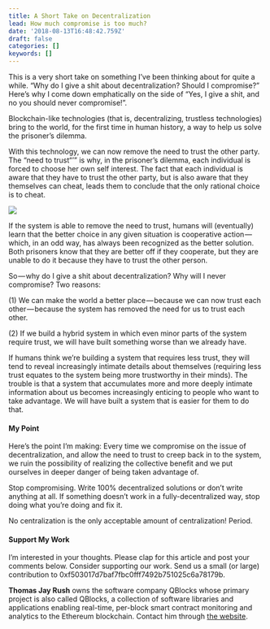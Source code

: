 ```yaml
---
title: A Short Take on Decentralization
lead: How much compromise is too much?
date: '2018-08-13T16:48:42.759Z'
draft: false
categories: []
keywords: []
---
```


This is a very short take on something I’ve been thinking about for quite a while. “Why do I give a shit about decentralization? Should I compromise?” Here’s why I come down emphatically on the side of “Yes, I give a shit, and no you should never compromise!”.

Blockchain-like technologies (that is, decentralizing, trustless technologies) bring to the world, for the first time in human history, a way to help us solve the prisoner’s dilemma.

With this technology, we can now remove the need to trust the other party. The “need to trust“’” is why, in the prisoner’s dilemma, each individual is forced to choose her own self interest. The fact that each individual is aware that they have to trust the other party, but is also aware that they themselves can cheat, leads them to conclude that the only rational choice is to cheat.

![](/blog/img/027-A-Short-Take-on-Decentralization-001.png)

If the system is able to remove the need to trust, humans will (eventually) learn that the better choice in any given situation is cooperative action — which, in an odd way, has always been recognized as the better solution. Both prisoners know that they are better off if they cooperate, but they are unable to do it because they have to trust the other person.

So — why do I give a shit about decentralization? Why will I never compromise? Two reasons:

(1) We can make the world a better place — because we can now trust each other — because the system has removed the need for us to trust each other.

(2) If we build a hybrid system in which even minor parts of the system require trust, we will have built something worse than we already have.

If humans think we’re building a system that requires less trust, they will tend to reveal increasingly intimate details about themselves (requiring less trust equates to the system being more trustworthy in their minds). The trouble is that a system that accumulates more and more deeply intimate information about us becomes increasingly enticing to people who want to take advantage. We will have built a system that is easier for them to do that.

#### My Point

Here’s the point I’m making: Every time we compromise on the issue of decentralization, and allow the need to trust to creep back in to the system, we ruin the possibility of realizing the collective benefit and we put ourselves in deeper danger of being taken advantage of.

Stop compromising. Write 100% decentralized solutions or don’t write anything at all. If something doesn’t work in a fully-decentralized way, stop doing what you’re doing and fix it.

No centralization is the only acceptable amount of centralization! Period.

#### Support My Work

I’m interested in your thoughts. Please clap for this article and post your comments below. Consider supporting our work. Send us a small (or large) contribution to 0xf503017d7baf7fbc0fff7492b751025c6a78179b.

**Thomas Jay Rush** owns the software company QBlocks whose primary project is also called QBlocks, a collection of software libraries and applications enabling real-time, per-block smart contract monitoring and analytics to the Ethereum blockchain. Contact him through [the website](http://trueblocks.io).
